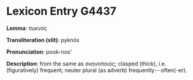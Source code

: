 # Lexicon Entry G4437

**Lemma**: πυκνός

**Transliteration (xlit)**: pyknós

**Pronunciation**: pook-nos'

**Description**:
from the same as σκηνοποιός; clasped (thick), i.e. (figuratively) frequent; neuter plural (as adverb) frequently:--often(-er).

